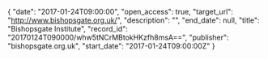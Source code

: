 {
  "date": "2017-01-24T09:00:00", 
  "open_access": true, 
  "target_url": "http://www.bishopsgate.org.uk/", 
  "description": "", 
  "end_date": null, 
  "title": "Bishopsgate Institute", 
  "record_id": "20170124T090000/whw5tNCrMBtokHKzfh8msA==", 
  "publisher": "bishopsgate.org.uk", 
  "start_date": "2017-01-24T09:00:00Z"
}

